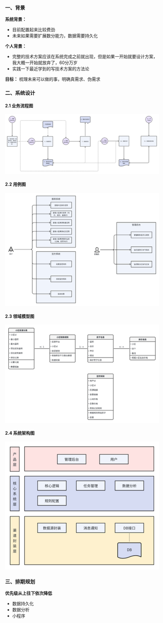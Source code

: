 ### 一、背景
**系统背景：**
- 目前配置起来比较费劲
- 未来如果需要扩展数分能力，数据需要持久化

**个人背景：**
- 完整的技术方案应该在系统完成之前就出现，但是如果一开始就要设计方案，我大概一开始就放弃了，60分万岁
- 实践一下最近学到的写技术方案的方法论

**目标：** 梳理未来可以做的事，明确真需求、伪需求  
### 二、系统设计
#### 2.1 业务流程图
![业务流程图](/resources/img/业务流程图.png)
#### 2.2 用例图
![业务流程图](/resources/img/用例图.png)
#### 2.3 领域模型图
![业务流程图](/resources/img/领域模型图.png)
#### 2.4 系统架构图
![业务流程图](/resources/img/系统架构图.png)
### 三、排期规划
**优先级从上往下依次降低**
- 数据持久化
- 数据分析
- 小程序